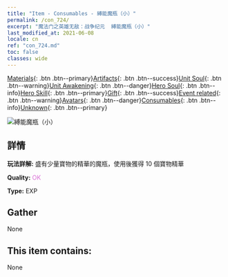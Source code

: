 ```yaml
---
title: "Item - Consumables - 縛能魔瓶（小）"
permalink: /con_724/
excerpt: "魔法门之英雄无敌：战争纪元  縛能魔瓶（小）"
last_modified_at: 2021-06-08
locale: cn
ref: "con_724.md"
toc: false
classes: wide
---
```

 [Materials](/ItemsCN/){: .btn .btn--primary}[Artifacts](/ItemsCN/Artifacts/){: .btn .btn--success}[Unit Soul](/ItemsCN/UnitSoul/){: .btn .btn--warning}[Unit Awakening](/ItemsCN/UnitAwakening/){: .btn .btn--danger}[Hero Soul](/ItemsCN/HeroSoul/){: .btn .btn--info}[Hero Skill](/ItemsCN/HeroSkill/){: .btn .btn--primary}[Gift](/ItemsCN/Gift/){: .btn .btn--success}[Event related](/ItemsCN/Events/){: .btn .btn--warning}[Avatars](/ItemsCN/Avatars/){: .btn .btn--danger}[Consumables](/ItemsCN/Consumables/){: .btn .btn--info}[Unknown](/ItemsCN/Unknown/){: .btn .btn--primary}

 ![縛能魔瓶（小）](/images/t/i_520.png)

## 詳情
 **玩法詳解:** 盛有少量寶物的精華的魔瓶，使用後獲得 10 個寶物精華

 **Quality:** <span style="color: #DA70D6">OK</span>

 **Type:** EXP

## Gather

  None

## This item contains:

  None

